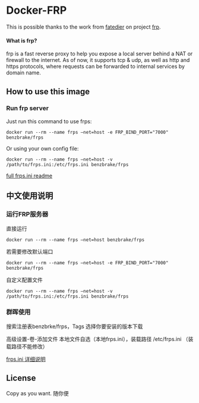 # Docker-FRP

This is possible thanks to the work from [fatedier](https://github.com/fatedier) on project [frp](https://github.com/fatedier/frp).

#### What is frp?

frp is a fast reverse proxy to help you expose a local server behind a NAT or firewall to the internet. As of now, it supports tcp & udp, as well as http and https protocols, where requests can be forwarded to internal services by domain name.

## How to use this image

### Run frp server

Just run this command to use frps:

```shell
docker run --rm --name frps –net=host -e FRP_BIND_PORT="7000" benzbrake/frps
```

Or using your own config file:

```shell
docker run --rm --name frps –net=host -v /path/to/frps.ini:/etc/frps.ini benzbrake/frps
```

[full frps.ini readme](https://github.com/fatedier/frp/blob/master/README.md)

## 中文使用说明

### 运行FRP服务器

直接运行

```shell
docker run --rm --name frps –net=host benzbrake/frps
```

若需要修改默认端口

```shell
docker run --rm --name frps –net=host -e FRP_BIND_PORT="7000" benzbrake/frps
```

自定义配置文件

```shell
docker run --rm --name frps –net=host -v /path/to/frps.ini:/etc/frps.ini benzbrake/frps
```

### 群晖使用

搜索注册表benzbrke/frps，Tags 选择你要安装的版本下载

高级设置-卷-添加文件 本地文件自选（本地frps.ini），装载路径 /etc/frps.ini （装载路径不能修改）

[frps.ini 详细说明](https://github.com/fatedier/frp/blob/master/README.md)

## License

Copy as you want. 随你便